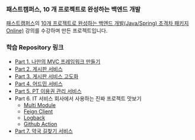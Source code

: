### 패스트캠퍼스, 10 개 프로젝트로 완성하는 백엔드 개발

[패스트캠퍼스](https://fastcampus.co.kr)의 [10개 프로젝트로 완성하는 백엔드 개발(Java/Spring) 초격차 패키지 Online)](https://fastcampus.co.kr/dev_online_befinal) 강의를 수강하며 만든 프로젝트입니다.

### 학습 Repository 링크

* [Part 1. 나만의 MVC 프레임워크 만들기](https://github.com/kiekk/fastcampus-10-projects-backend-web/tree/master/part1)
* [Part 2. 게시판 서비스](https://github.com/kiekk/fastcampus-10-projects-backend-web/tree/master/part2)
* [Part 3. 게시판 서비스 고도화](https://github.com/kiekk/fastcampus-10-projects-backend-web/tree/master/part2)
* [Part 4. 어드민 서비스](https://github.com/kiekk/fastcampus-project-board-admin)
* [Part 5. PT 이용권 관리 서비스](https://github.com/kiekk/fastcampus-10-projects-backend-web/tree/master/part5)
* Part 6. IT 서비스 회사에서 사용하는 진짜 프로젝트 맛보기
  * [Multi Module](https://github.com/kiekk/fastcampus-multimodule)
  * [Feign Client](https://github.com/kiekk/fastcampus-feign-client)
  * [Logback](https://github.com/kiekk/fastcampus-logback)
  * [Github Action](https://github.com/kiekk/fastcampus-github-action)
* [Part 7. 약국 길찾기 서비스](https://github.com/kiekk/fastcampus-10-projects-backend-web/tree/master/part7)
